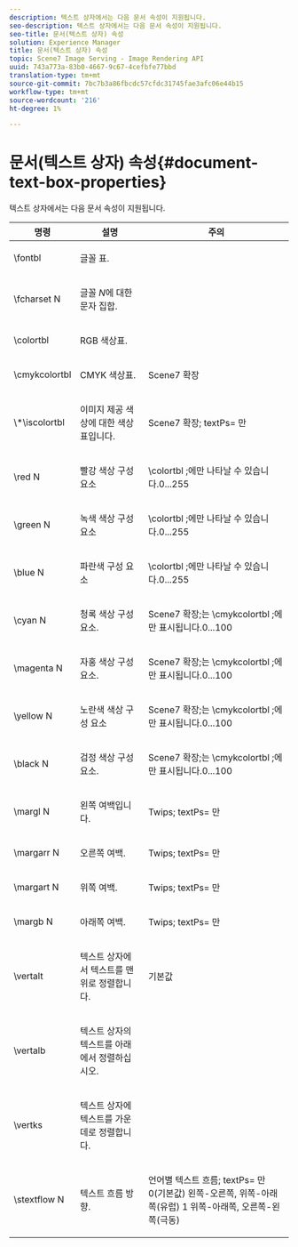 ```yaml
---
description: 텍스트 상자에서는 다음 문서 속성이 지원됩니다.
seo-description: 텍스트 상자에서는 다음 문서 속성이 지원됩니다.
seo-title: 문서(텍스트 상자) 속성
solution: Experience Manager
title: 문서(텍스트 상자) 속성
topic: Scene7 Image Serving - Image Rendering API
uuid: 743a773a-83b0-4667-9c67-4cefbfe77bbd
translation-type: tm+mt
source-git-commit: 7bc7b3a86fbcdc57cfdc31745fae3afc06e44b15
workflow-type: tm+mt
source-wordcount: '216'
ht-degree: 1%

---
```



# 문서(텍스트 상자) 속성{#document-text-box-properties}

텍스트 상자에서는 다음 문서 속성이 지원됩니다.

<table id="table_8E1DF8E6BD894D7A9ACFC839918E2315"> 
 <thead> 
  <tr> 
   <th class="entry"> <b>명령</b> </th> 
   <th class="entry"> <b>설명</b> </th> 
   <th class="entry"> <b>주의</b> </th> 
  </tr> 
 </thead>
 <tbody> 
  <tr> 
   <td> <span class="codeph"> \fontbl  </span> </td> 
   <td> <p>글꼴 표. </p> </td> 
   <td> <p> </p> </td> 
  </tr> 
  <tr> 
   <td> <span class="codeph"> \fcharset  <span class="varname"> N  </span> </span> </td> 
   <td> <p>글꼴 <i>N</i>에 대한 문자 집합. </p> </td> 
   <td> <p> </p> </td> 
  </tr> 
  <tr> 
   <td> <span class="codeph"> \colortbl  </span> </td> 
   <td> <p>RGB 색상표. </p> </td> 
   <td> <p> </p> </td> 
  </tr> 
  <tr> 
   <td> <span class="codeph"> \cmykcolortbl  </span> </td> 
   <td> <p>CMYK 색상표. </p> </td> 
   <td> <p>Scene7 확장 </p> </td> 
  </tr> 
  <tr> 
   <td> <span class="codeph"> \*\iscolortbl  </span> </td> 
   <td> <p>이미지 제공 색상에 대한 색상표입니다. </p> </td> 
   <td> <p>Scene7 확장;<span class="codeph"> textPs= </span>만 </p> </td> 
  </tr> 
  <tr> 
   <td> <span class="codeph"> \red  <span class="varname"> N  </span> </span> </td> 
   <td> <p>빨강 색상 구성 요소 </p> </td> 
   <td> <p><span class="codeph"> \colortbl </span>;에만 나타날 수 있습니다.0...255 </p> </td> 
  </tr> 
  <tr> 
   <td> <span class="codeph"> \green  <span class="varname"> N  </span> </span> </td> 
   <td> <p>녹색 색상 구성 요소 </p> </td> 
   <td> <p><span class="codeph"> \colortbl </span>;에만 나타날 수 있습니다.0...255 </p> </td> 
  </tr> 
  <tr> 
   <td> <span class="codeph"> \blue  <span class="varname"> N  </span> </span> </td> 
   <td> <p>파란색 구성 요소 </p> </td> 
   <td> <p><span class="codeph"> \colortbl </span>;에만 나타날 수 있습니다.0...255 </p> </td> 
  </tr> 
  <tr> 
   <td> <span class="codeph"> \cyan  <span class="varname"> N  </span> </span> </td> 
   <td> <p>청록 색상 구성 요소. </p> </td> 
   <td> <p>Scene7 확장;는 <span class="codeph"> \cmykcolortbl </span>;에만 표시됩니다.0...100 </p> </td> 
  </tr> 
  <tr> 
   <td> <span class="codeph"> \magenta  <span class="varname"> N  </span> </span> </td> 
   <td> <p>자홍 색상 구성 요소. </p> </td> 
   <td> <p>Scene7 확장;는 <span class="codeph"> \cmykcolortbl </span>;에만 표시됩니다.0...100 </p> </td> 
  </tr> 
  <tr> 
   <td> <span class="codeph"> \yellow  <span class="varname"> N  </span> </span> </td> 
   <td> <p>노란색 색상 구성 요소 </p> </td> 
   <td> <p>Scene7 확장;는 <span class="codeph"> \cmykcolortbl </span>;에만 표시됩니다.0...100 </p> </td> 
  </tr> 
  <tr> 
   <td> <span class="codeph"> \black  <span class="varname"> N  </span> </span> </td> 
   <td> <p>검정 색상 구성 요소. </p> </td> 
   <td> <p>Scene7 확장;는 <span class="codeph"> \cmykcolortbl </span>;에만 표시됩니다.0...100 </p> </td> 
  </tr> 
  <tr> 
   <td> <span class="codeph"> \margl  <span class="varname"> N  </span> </span> </td> 
   <td> <p>왼쪽 여백입니다. </p> </td> 
   <td> <p>Twips;<span class="codeph"> textPs= </span>만 </p> </td> 
  </tr> 
  <tr> 
   <td> <span class="codeph"> \margarr  <span class="varname"> N  </span> </span> </td> 
   <td> <p>오른쪽 여백. </p> </td> 
   <td> <p>Twips;<span class="codeph"> textPs= </span>만 </p> </td> 
  </tr> 
  <tr> 
   <td> <span class="codeph"> \margart  <span class="varname"> N  </span> </span> </td> 
   <td> <p>위쪽 여백. </p> </td> 
   <td> <p>Twips;<span class="codeph"> textPs= </span>만 </p> </td> 
  </tr> 
  <tr> 
   <td> <span class="codeph"> \margb  <span class="varname"> N  </span> </span> </td> 
   <td> <p>아래쪽 여백. </p> </td> 
   <td> <p>Twips;<span class="codeph"> textPs= </span>만 </p> </td> 
  </tr> 
  <tr> 
   <td> <span class="codeph"> \vertalt  </span> </td> 
   <td> <p>텍스트 상자에서 텍스트를 맨 위로 정렬합니다. </p> </td> 
   <td> <p>기본값 </p> </td> 
  </tr> 
  <tr> 
   <td> <span class="codeph"> \vertalb  </span> </td> 
   <td> <p>텍스트 상자의 텍스트를 아래에서 정렬하십시오. </p> </td> 
   <td> <p> </p> </td> 
  </tr> 
  <tr> 
   <td> <span class="codeph"> \vertks  </span> </td> 
   <td> <p>텍스트 상자에 텍스트를 가운데로 정렬합니다. </p> </td> 
   <td> <p> </p> </td> 
  </tr> 
  <tr> 
   <td> <span class="codeph"> \stextflow  <span class="varname"> N  </span> </span> </td> 
   <td> <p>텍스트 흐름 방향. </p> </td> 
   <td> <p>언어별 텍스트 흐름;<span class="codeph"> textPs= </span>만 0(기본값) 왼쪽-오른쪽, 위쪽-아래쪽(유럽) 1 위쪽-아래쪽, 오른쪽-왼쪽(극동) </p> </td> 
  </tr> 
 </tbody> 
</table>


